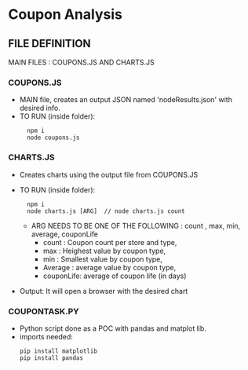 # Coupon Analysis

## FILE DEFINITION

MAIN FILES : COUPONS.JS AND CHARTS.JS

### COUPONS.JS

- MAIN file, creates an output JSON named 'nodeResults.json' with desired info.
- TO RUN (inside folder):
  ```
    npm i
    node coupons.js
  ```

### CHARTS.JS

- Creates charts using the output file from COUPONS.JS
- TO RUN (inside folder):

  ```
    npm i
    node charts.js [ARG]  // node charts.js count
  ```

  - ARG NEEDS TO BE ONE OF THE FOLLOWING : count , max, min, average, couponLife
    - count : Coupon count per store and type,
    - max : Heighest value by coupon type,
    - min : Smallest value by coupon type,
    - Average : average value by coupon type,
    - couponLife: average of coupon life (in days)

- Output: It will open a browser with the desired chart

### COUPONTASK.PY

- Python script done as a POC with pandas and matplot lib.
- imports needed:
  ```
  pip install matplotlib
  pip install pandas
  ```
